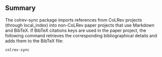 ## Summary

The colrev-sync package imports references from CoLRev projects (through local_index) into non-CoLRev paper projects that use Markdown and BibTeX.
If BibTeX citations keys are used in the paper project, the following command retrieves the corresponding bibliographical details and adds them to the BibTeX file:

```
colrev-sync
```
